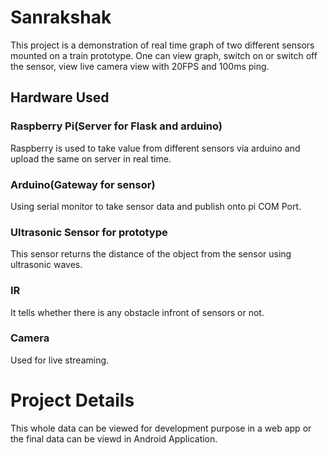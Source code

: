 # Sanrakshak
This project is a demonstration of real time graph of two different sensors mounted on a train prototype. One can view graph, switch on or switch off the sensor, view live camera view with 20FPS and 100ms ping. 
## Hardware Used
### Raspberry Pi(Server for Flask and arduino)
Raspberry is used to take value from different sensors via arduino and upload the same on server in real time.
### Arduino(Gateway for sensor)
Using serial monitor to take sensor data and publish onto pi COM Port.
### Ultrasonic Sensor for prototype
This sensor returns the distance of the object from the sensor using ultrasonic waves.
### IR
It tells whether there is any obstacle infront of sensors or not. 
### Camera
Used for live streaming.
# Project Details
This whole data can be viewed for development purpose in a web app or the final data can be viewd in Android Application.
